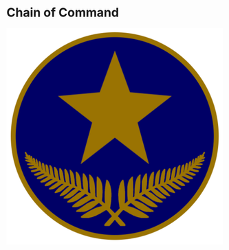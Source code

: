 # Chain of Command

![American Alliance.png](..%2FMedia%2FAmerican%20Alliance%20Logos%2FAmerican%20Alliance.png)